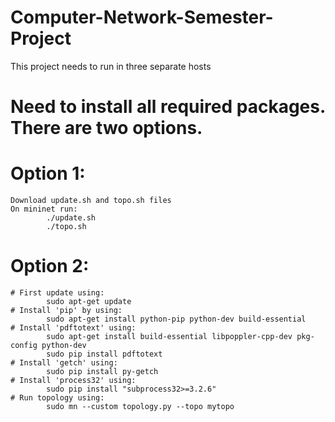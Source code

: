 # Computer-Network-Semester-Project
This project needs to run in three separate hosts
# Need to install all required packages. There are two options.
# Option 1: 
    Download update.sh and topo.sh files
    On mininet run:
            ./update.sh
            ./topo.sh
# Option 2:
    # First update using:
            sudo apt-get update
    # Install 'pip' by using: 
            sudo apt-get install python-pip python-dev build-essential
    # Install 'pdftotext' using:
            sudo apt-get install build-essential libpoppler-cpp-dev pkg-config python-dev
            sudo pip install pdftotext
    # Install 'getch' using:
            sudo pip install py-getch
    # Install 'process32' using:
            sudo pip install "subprocess32>=3.2.6"
    # Run topology using:
            sudo mn --custom topology.py --topo mytopo
